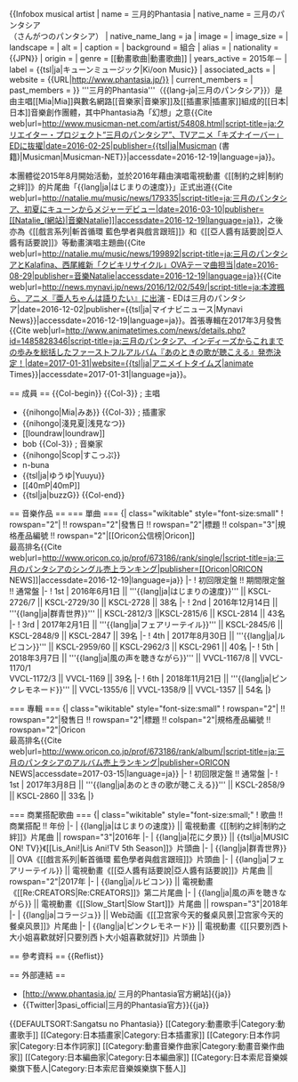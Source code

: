 {{Infobox musical artist
| name             = 三月的Phantasia
| native_name      = 三月のパンタシア<br />（さんがつのパンタシア）
| native_name_lang = ja
| image            =
| image_size       =
| landscape        =
| alt              =
| caption          =
| background       = 組合
| alias            =
| nationality      = {{JPN}}
| origin           =
| genre            = [[動畫歌曲|動畫歌曲]]
| years_active     = 2015年－
| label            = {{tsl|ja|キューンミュージック|Ki/oon Music}}
| associated_acts  =
| website          = {{URL|http://www.phantasia.jp/}}
| current_members  =
| past_members     =
}}
'''三月的Phantasia'''（{{lang-ja|三月のパンタシア}}）是由主唱[[Mia|Mia]]與數名網路[[音樂家|音樂家]]及[[插畫家|插畫家]]組成的[[日本|日本]]音樂創作團體，其中Phantasia為「幻想」之意<ref name="musicman">{{Cite web|url=http://www.musicman-net.com/artist/54808.html|script-title=ja:クリエイター・プロジェクト“三月のパンタシア”、TVアニメ「キズナイーバー」EDに抜擢|date=2016-02-25|publisher={{tsl|ja|Musicman (書籍)|Musicman|Musicman-NET}}|accessdate=2016-12-19|language=ja}}</ref>。

本團體從2015年8月開始活動<ref name="musicman" />，並於2016年藉由演唱電視動畫《[[制約之絆|制約之絆]]》的片尾曲「{{lang|ja|はじまりの速度}}」正式出道<ref>{{Cite web|url=http://natalie.mu/music/news/179335|script-title=ja:三月のパンタシア、初夏にキューンからメジャーデビュー|date=2016-03-10|publisher=[[Natalie_(網站)|音樂Natalie]]|accessdate=2016-12-19|language=ja}}</ref>，之後亦為《[[戲言系列|斬首循環 藍色學者與戲言跟班]]》和《[[亞人醬有話要說|亞人醬有話要說]]》等動畫演唱主題曲<ref>{{Cite web|url=http://natalie.mu/music/news/199892|script-title=ja:三月のパンタシアとKalafina、西尾維新「クビキリサイクル」OVAテーマ曲担当|date=2016-08-29|publisher=音樂Natalie|accessdate=2016-12-19|language=ja}}</ref><ref>{{Cite web|url=http://news.mynavi.jp/news/2016/12/02/549/|script-title=ja:本渡楓ら、アニメ『亜人ちゃんは語りたい』に出演 - EDは三月のパンタシア|date=2016-12-02|publisher={{tsl|ja|マイナビニュース|Mynavi News}}|accessdate=2016-12-19|language=ja}}</ref>。首張專輯在2017年3月發售<ref>{{Cite web|url=http://www.animatetimes.com/news/details.php?id=1485828346|script-title=ja:三月のパンタシア、インディーズからこれまでの歩みを総括したファーストフルアルバム『あのときの歌が聴こえる』発売決定！|date=2017-01-31|website={{tsl|ja|アニメイトタイムズ|animate Times}}|accessdate=2017-01-31|language=ja}}</ref>。

== 成員 ==
{{Col-begin}}
{{Col-3}}
; 主唱
* {{nihongo|Mia|みあ}}
{{Col-3}}
; 插畫家
* {{nihongo|淺見夏|浅見なつ}}
* [[loundraw|loundraw]]
* bob
{{Col-3}}
; 音樂家
* {{nihongo|Scop|すこっぷ}}
* n-buna
* {{tsl|ja|ゆうゆ|Yuuyu}}
* [[40mP|40mP]]
* {{tsl|ja|buzzG}}
{{Col-end}}

== 音樂作品 ==
=== 單曲 ===
{| class="wikitable" style="font-size:small"
! rowspan="2"| !! rowspan="2"|發售日 !! rowspan="2"|標題 !! colspan="3"|規格產品編號 !! rowspan="2"|[[Oricon公信榜|Oricon]]<br />最高排名<ref>{{Cite web|url=http://www.oricon.co.jp/prof/673186/rank/single/|script-title=ja:三月のパンタシアのシングル売上ランキング|publisher=[[Oricon|ORICON NEWS]]|accessdate=2016-12-19|language=ja}}</ref>
|-
! 初回限定盤 !! 期間限定盤 !! 通常盤
|-
! 1st
| 2016年6月1日 || '''{{lang|ja|はじまりの速度}}''' || KSCL-2726/7 || KSCL-2729/30 || KSCL-2728 || 38名
|-
! 2nd
| 2016年12月14日 || '''{{lang|ja|群青世界}}''' || KSCL-2812/3 ||KSCL-2815/6 || KSCL-2814 || 43名
|-
! 3rd
| 2017年2月1日 || '''{{lang|ja|フェアリーテイル}}''' || KSCL-2845/6 || KSCL-2848/9 || KSCL-2847 || 39名
|-
! 4th
| 2017年8月30日 || '''{{lang|ja|ルビコン}}''' || KSCL-2959/60 || KSCL-2962/3 || KSCL-2961 || 40名
|-
! 5th
| 2018年3月7日 || '''{{lang|ja|風の声を聴きながら}}''' || VVCL-1167/8 || VVCL-1170/1<br />VVCL-1172/3 || VVCL-1169 || 39名
|-
! 6th
| 2018年11月21日 || '''{{lang|ja|ピンクレモネード}}''' || VVCL-1355/6 || VVCL-1358/9 || VVCL-1357 || 54名
|}

=== 專輯 ===
{| class="wikitable" style="font-size:small"
! rowspan="2"| !! rowspan="2"|發售日 !! rowspan="2"|標題 !! colspan="2"|規格產品編號 !! rowspan="2"|Oricon<br />最高排名<ref>{{Cite web|url=http://www.oricon.co.jp/prof/673186/rank/album/|script-title=ja:三月のパンタシアのアルバム売上ランキング|publisher=ORICON NEWS|accessdate=2017-03-15|language=ja}}</ref>
|-
! 初回限定盤 !! 通常盤
|-
! 1st
| 2017年3月8日 || '''{{lang|ja|あのときの歌が聴こえる}}''' || KSCL-2858/9 || KSCL-2860 || 33名
|}

=== 商業搭配歌曲 ===
{| class="wikitable" style="font-size:small;" 
! 歌曲 !! 商業搭配 !! 年份
|-
| {{lang|ja|はじまりの速度}} || 電視動畫《[[制約之絆|制約之絆]]》片尾曲 || rowspan="3"|2016年
|-
| {{lang|ja|花に夕景}} || {{tsl|ja|MUSIC ON! TV}}《[[Lis_Ani!|Lis Ani!TV 5th Season]]》片頭曲
|-
| {{lang|ja|群青世界}} || OVA《[[戲言系列|斬首循環 藍色學者與戲言跟班]]》片頭曲
|-
| {{lang|ja|フェアリーテイル}} || 電視動畫《[[亞人醬有話要說|亞人醬有話要說]]》片尾曲 || rowspan="2"|2017年
|-
| {{lang|ja|ルビコン}} || 電視動畫《[[Re:CREATORS|Re:CREATORS]]》第二片尾曲
|-
| {{lang|ja|風の声を聴きながら}} || 電視動畫《[[Slow_Start|Slow Start]]》片尾曲 || rowspan="3"|2018年
|-
| {{lang|ja|コラージュ}} || Web动画《[[卫宫家今天的餐桌风景|卫宫家今天的餐桌风景]]》片尾曲
|-
| {{lang|ja|ピンクレモネード}} || 電視動畫《[[只要別西卜大小姐喜歡就好|只要別西卜大小姐喜歡就好]]》片頭曲
|}

== 參考資料 ==
{{Reflist}}

== 外部連結 ==
* [http://www.phantasia.jp/ 三月的Phantasia官方網站]{{ja}}
* {{Twitter|3pasi_official|三月的Phantasia官方}}{{ja}}

{{DEFAULTSORT:Sangatsu no Phantasia}}
[[Category:動畫歌手|Category:動畫歌手]]
[[Category:日本插畫家|Category:日本插畫家]]
[[Category:日本作詞家|Category:日本作詞家]]
[[Category:動畫音樂作曲家|Category:動畫音樂作曲家]]
[[Category:日本編曲家|Category:日本編曲家]]
[[Category:日本索尼音樂娛樂旗下藝人|Category:日本索尼音樂娛樂旗下藝人]]